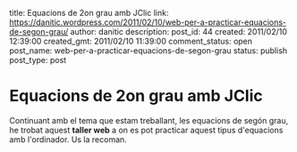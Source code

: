 title: Equacions de 2on grau amb JClic
link: https://danitic.wordpress.com/2011/02/10/web-per-a-practicar-equacions-de-segon-grau/
author: danitic
description: 
post_id: 44
created: 2011/02/10 12:39:00
created_gmt: 2011/02/10 11:39:00
comment_status: open
post_name: web-per-a-practicar-equacions-de-segon-grau
status: publish
post_type: post

# Equacions de 2on grau amb JClic

Continuant amb el tema que estam treballant, les equacions de segón grau, he trobat aquest **taller web** a on es pot practicar aquest tipus d'equacions amb l'ordinador. Us la recoman.